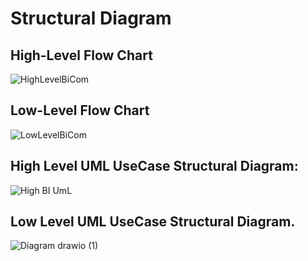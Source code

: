 # Structural Diagram

## High-Level Flow Chart
![HighLevelBiCom](https://user-images.githubusercontent.com/98817420/157873787-1115a071-a70a-49a8-b362-3cde852bb7fe.png)

## Low-Level Flow Chart
![LowLevelBiCom](https://user-images.githubusercontent.com/98817420/157873889-88882612-476b-432f-810a-f6d40fb7ddfa.png)

## High Level UML UseCase Structural Diagram:
![High BI UmL](https://user-images.githubusercontent.com/98813646/157869442-56c214b6-9b89-4510-a6e8-4ceadc847d8f.png)

## Low Level UML UseCase Structural Diagram.
![Diagram drawio (1)](https://user-images.githubusercontent.com/98813646/157870784-98ed626e-c385-4083-b284-6e4b066b6f7b.png)

